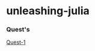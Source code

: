 # unleashing-julia

### Quest's
[Quest-1](https://earn.stackup.dev/learn/pathways/data-science/skills/julia-fundamentals/modules/unleashing-julia-a-beginners-guide-to-the-fastest-programming-language/tutorials/tutorial-1-show-what-julia-can-do)